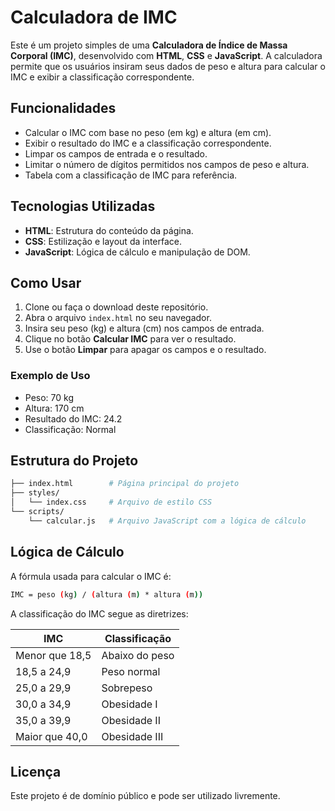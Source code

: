 # Calculadora de IMC

Este é um projeto simples de uma **Calculadora de Índice de Massa Corporal (IMC)**, desenvolvido com **HTML**, **CSS** e **JavaScript**. A calculadora permite que os usuários insiram seus dados de peso e altura para calcular o IMC e exibir a classificação correspondente.

## Funcionalidades

- Calcular o IMC com base no peso (em kg) e altura (em cm).
- Exibir o resultado do IMC e a classificação correspondente.
- Limpar os campos de entrada e o resultado.
- Limitar o número de dígitos permitidos nos campos de peso e altura.
- Tabela com a classificação de IMC para referência.

## Tecnologias Utilizadas

- **HTML**: Estrutura do conteúdo da página.
- **CSS**: Estilização e layout da interface.
- **JavaScript**: Lógica de cálculo e manipulação de DOM.

## Como Usar

1. Clone ou faça o download deste repositório.
2. Abra o arquivo `index.html` no seu navegador.
3. Insira seu peso (kg) e altura (cm) nos campos de entrada.
4. Clique no botão **Calcular IMC** para ver o resultado.
5. Use o botão **Limpar** para apagar os campos e o resultado.

### Exemplo de Uso

- Peso: 70 kg
- Altura: 170 cm
- Resultado do IMC: 24.2
- Classificação: Normal

## Estrutura do Projeto

```bash
├── index.html        # Página principal do projeto
├── styles/
│   └── index.css     # Arquivo de estilo CSS
└── scripts/
    └── calcular.js   # Arquivo JavaScript com a lógica de cálculo
```


## Lógica de Cálculo
A fórmula usada para calcular o IMC é:
```bash
IMC = peso (kg) / (altura (m) * altura (m))
```

A classificação do IMC segue as diretrizes:

| IMC                | Classificação       |
|--------------------|---------------------|
| Menor que 18,5     | Abaixo do peso      |
| 18,5 a 24,9        | Peso normal         |
| 25,0 a 29,9        | Sobrepeso           |
| 30,0 a 34,9        | Obesidade I         |
| 35,0 a 39,9        | Obesidade II        |
| Maior que 40,0     | Obesidade III       |

## Licença

Este projeto é de domínio público e pode ser utilizado livremente.


